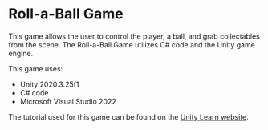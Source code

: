 Roll-a-Ball Game
================

This game allows the user to control the player, a ball, and grab collectables from the scene.
The Roll-a-Ball Game utilizes C# code and the Unity game engine.



This game uses:
* Unity 2020.3.25f1
* C# code
* Microsoft Visual Studio 2022

The tutorial used for this game can be found on the
<a href="https://learn.unity.com/project/roll-a-ball?uv=2019.4">Unity Learn website</a>.

